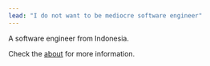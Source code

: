 ```yaml
---
lead: "I do not want to be mediocre software engineer"
---
```


A software engineer from Indonesia.

Check the [about](./about) for more information.